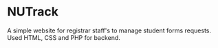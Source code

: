 # NUTrack
A simple website for registrar staff's to manage student forms requests. 
Used HTML, CSS and PHP for backend.
